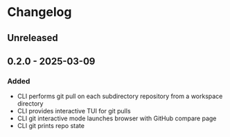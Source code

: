 # Changelog

## Unreleased

## 0.2.0 - 2025-03-09

### Added

- CLI performs git pull on each subdirectory repository from a workspace directory
- CLI provides interactive TUI for git pulls
- CLI git interactive mode launches browser with GitHub compare page
- CLI git prints repo state

[Unreleased]: https://github.com/eighty4/maestro/compare/maestro-v0.2.0...HEAD
[0.2.0]: https://github.com/eighty4/maestro/releases/tag/maestro-v0.2.0
